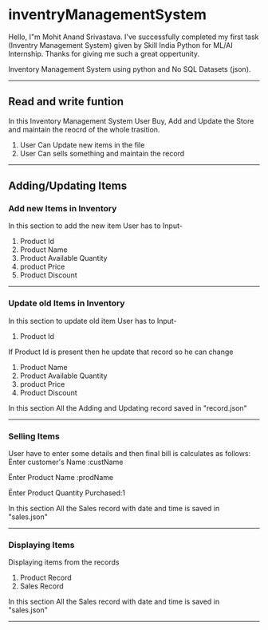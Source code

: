 # inventryManagementSystem
Hello, I"m Mohit Anand Srivastava. I've successfully completed my first task (Inventry Management System) given by Skill India Python for ML/AI Internship. Thanks for giving me such a great oppertunity.

Inventory Management System using python and No SQL Datasets (json).
*************************************************************

## Read and write funtion
In this Inventory Management System User Buy, Add and Update the Store and maintain the reocrd of the whole trasition.
1. User Can Update new items in the file
2. User Can sells something and maintain the record

*********************************************************************************************************************************

## Adding/Updating Items
### Add new Items in Inventory
In this section to add the new item User has to Input-
1. Product Id
2. Product Name
3. Product Available Quantity
4. product Price
5. Product Discount 

******************************************************

### Update old Items in Inventory
In this section to update old item User has to Input-
1. Product Id

If Product Id is present then he update that record so he can change
1. Product Name
2. Product Available Quantity
3. product Price
4. Product Discount 

In this section All the Adding and Updating record saved in "record.json"
*********************************************************************************************************************************


### Selling Items
User have to enter some details and then final bill is calculates as follows:
Ënter customer's Name :custName

Ënter Product Name :prodName

Ënter Product Quantity Purchased:1

In this section All the Sales record with date and time is saved in "sales.json"

*********************************************************************************************************************************


### Displaying Items

Displaying items from the records
1. Product Record
2. Sales Record

In this section All the Sales record with date and time is saved in "sales.json"

*********************************************************************************************************************************
